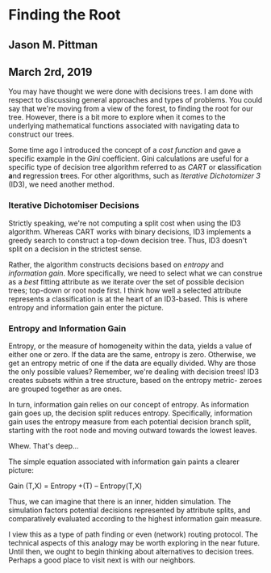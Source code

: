# Finding the Root
## Jason M. Pittman
## March 2rd, 2019


You may have thought we were done with decisions trees. I am done with respect to discussing general approaches and types of problems. You could say that we're moving from a view of the forest, to finding the root for our tree. However, there is a bit more to explore when it comes to the underlying mathematical functions associated with navigating data to construct our trees. 

Some time ago I introduced the concept of a *cost function* and gave a specific example in the *Gini* coefficient. Gini calculations are useful for a specific type of decision tree algorithm referred to as *CART* or **c**lassification **a**nd **r**egression **t**rees. For other algorithms, such as *Iterative Dichotomizer 3* (ID3), we need another method. 

### Iterative Dichotomiser Decisions

Strictly speaking, we're not computing a split cost when using the ID3 algorithm. Whereas CART works with binary decisions, ID3 implements a greedy search to construct a top-down decision tree. Thus, ID3 doesn't split on a decision in the strictest sense. 

Rather, the algorithm constructs decisions based on *entropy* and *information gain*. More specifically, we need to select what we can construe as a *best* fitting attribute as we iterate over the set of possible decision trees; top-down or root node first. I think how well a selected attribute represents a classification is at the heart of an ID3-based. This is where entropy and information gain enter the picture.

### Entropy and Information Gain

Entropy, or the measure of homogeneity within the data, yields a value of either one or zero. If the data are the same, entropy is zero. Otherwise, we get an entropy metric of one if the data are equally divided. Why are those the only possible values? Remember, we're dealing with decision trees! ID3 creates subsets within a tree structure, based on the entropy metric- zeroes are grouped together as are ones. 

In turn, information gain relies on our concept of entropy. As information gain goes up, the decision split reduces entropy. Specifically, information gain uses the entropy measure from each potential decision branch split, starting with the root node and moving outward towards the lowest leaves.

Whew. That's deep...

The simple equation associated with information gain paints a clearer picture:

  Gain (T,X) = Entropy +(T) – Entropy(T,X)

Thus, we can imagine that there is an inner, hidden simulation. The simulation factors potential decisions represented by attribute splits, and comparatively evaluated according to the highest information gain  measure.

I view this as a type of path finding or even (network) routing protocol. The technical aspects of this analogy may be worth exploring  in the near future. Until then, we ought to begin thinking about alternatives to decision trees. Perhaps a good place to visit next is with our neighbors.
